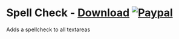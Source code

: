 # Spell Check - [Download](https://betterdiscord.net/ghdl?url=https://raw.githubusercontent.com/mwittrien/BetterDiscordAddons/master/Plugins/SpellCheck/SpellCheck.plugin.js) [![Paypal][paypal-badge]][paypal-link] 

[paypal-badge]: https://img.shields.io/badge/Paypal-Donate!-%2300457C.svg?logo=paypal&style=flat-square
[paypal-link]: https://paypal.me/MircoWittrien

Adds a spellcheck to all textareas
